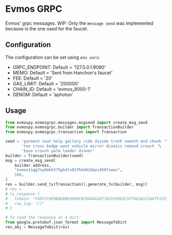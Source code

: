 # Evmos GRPC

Evmos' grpc messages.
WIP: Only the `message send` was implemented because is the one used for the faucet.

## Configuration

The configuration can be set using `env vars`:

- GRPC_ENDPOINT: Default = '127.0.0.1:9090'
- MEMO: Default = 'Sent from Hanchon\'s faucet'
- FEE: Default = '20'
- GAS_LIMIT: Default = '200000'
- CHAIN_ID: Default = 'evmos_9000-1'
- DENOM: Default = 'aphoton'

## Usage

```python
from evmospy.evmosgrpc.messages.msgsend import create_msg_send
from evmospy.evmosgrpc.builder import TransactionBuilder
from evmospy.evmosgrpc.transaction import Transaction

seed = 'garment seat help gallery ride divide truth smooth end chunk '\
       'ten cross badge want vehicle mirror dismiss remind crouch '\
       'base crouch palm leader dinner'
builder = TransactionBuilder(seed)
msg = create_msg_send(
    builder.address,
    "evmos1sgg7ny6mkk375ghdlx837hkm92dqxs450fxwwz",
    100,
)
res = builder.send_tx(Transaction().generate_tx(builder, msg))
# res =
# tx_response {
#   txhash: "F4DFCF8E0BAEBBE088DF0C8A4DA1EF70CD29983C5F7663A523A87F1CE479BFF5"
#   raw_log: "[]"
# }

# To read the response as a dict:
from google.protobuf.json_format import MessageToDict
res_obj = MessageToDict(res)
```
